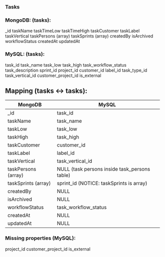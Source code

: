 ### Tasks

### MongoDB: (tasks):
_id
taskName
taskTimeLow
taskTimeHigh
taskCustomer
taskLabel
taskVertical
taskPersons (array)
taskSprints (array)
createdBy
isArchived
workflowStatus
createdAt
updatedAt

### MySQL: (tasks):
task_id
task_name
task_low
task_high
task_workflow_status
task_description
sprint_id
project_id
customer_id
label_id
task_type_id
task_vertical_id
customer_project_id
is_external

## Mapping (tasks <-> tasks):
| MongoDB | MySQL |
|---------|-------|
| _id | task_id |
| taskName | task_name |
| taskLow | task_low |
| taskHigh | task_high |
| taskCustomer | customer_id |
| taskLabel | label_id |
| taskVertical | task_vertical_id |
| taskPersons (array) | NULL (task persons inside task_persons table) |
| taskSprints (array) | sprint_id (NOTICE: taskSprints is array) |
| createdBy | NULL |
| isArchived | NULL |
| workflowStatus | task_workflow_status |
| createdAt | NULL |
| updatedAt | NULL |

### Missing properties (MySQL):
project_id
customer_project_id
is_external